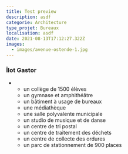 ```yaml
---
title: Test preview
description: asdf
categorie: Architecture
type_projet: Bureaux
localisation: asdf
date: 2021-08-13T17:12:27.322Z
images:
  - images/avenue-ostende-1.jpg
---
```

### Îlot Gastor

* * un collège de 1500 élèves
  * un gymnase et amphithéâtre
  * un bâtiment à usage de bureaux
  * une médiathèque
  * une salle polyvalente municipale
  * un studio de musique et de danse
  * un centre de tri postal
  * un centre de traitement des déchets
  * un centre de collecte des ordures
  * un parc de stationnement de 900 places